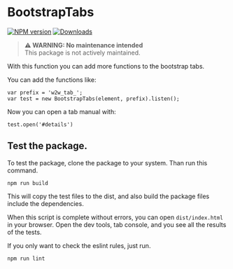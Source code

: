 # BootstrapTabs

[![NPM version][npm-image]][npm-url] [![Downloads][downloads-image]][npm-url]
> **⚠ WARNING: No maintenance intended**  
> This package is not actively maintained.

With this function you can add more functions to the bootstrap tabs.

You can add the functions like:
```
var prefix = 'w2w_tab_';
var test = new BootstrapTabs(element, prefix).listen();
```

Now you can open a tab manual with:
```
test.open('#details')
```


## Test the package.

To test the package, clone the package to your system.
Than run this command.

```
npm run build
```

This will copy the test files to the dist, and also build the package files include the dependencies.

When this script is complete without errors, you can open `dist/index.html` in your browser.
Open the dev tools, tab console, and you see all the results of the tests.

If you only want to check the eslint rules, just run.

```
npm run lint
```


[downloads-image]: https://img.shields.io/npm/dm/way2web-bootstrap-tabs.svg
[npm-url]: https://www.npmjs.com/package/way2web-bootstrap-tabs
[npm-image]: https://img.shields.io/npm/v/way2web-bootstrap-tabs.svg
